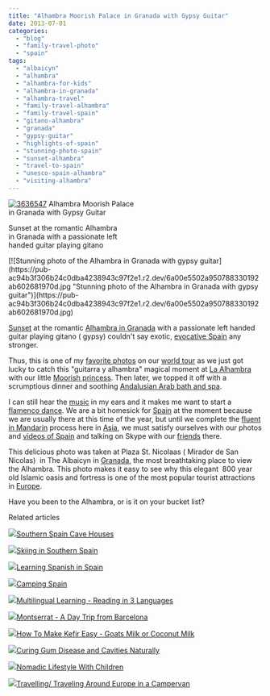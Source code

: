```yaml
---
title: "Alhambra Moorish Palace in Granada with Gypsy Guitar"
date: 2013-07-01
categories: 
  - "blog"
  - "family-travel-photo"
  - "spain"
tags: 
  - "albaicyn"
  - "alhambra"
  - "alhambra-for-kids"
  - "alhambra-in-granada"
  - "alhambra-travel"
  - "family-travel-alhambra"
  - "family-travel-spain"
  - "gitano-alhambra"
  - "granada"
  - "gypsy-guitar"
  - "highlights-of-spain"
  - "stunning-photo-spain"
  - "sunset-alhambra"
  - "travel-to-spain"
  - "unesco-spain-alhambra"
  - "visiting-alhambra"
---
```


[![3636547](https://pub-ac94b3f306b24c0dba4238943c97f2e1.r2.dev/6a00e5502a9507883301910397b613970c.jpg "3636547")](https://pub-ac94b3f306b24c0dba4238943c97f2e1.r2.dev/6a00e5502a9507883301910397b613970c.jpg) Alhambra Moorish Palace  
in Granada with Gypsy Guitar  
  
Sunset at the romantic Alhambra  
in Granada with a passionate left  
handed guitar playing gitano

<!--more--> [![Stunning photo of the Alhambra in Granada with gypsy guitar](https://pub-ac94b3f306b24c0dba4238943c97f2e1.r2.dev/6a00e5502a950788330192ab602681970d.jpg "Stunning photo of the Alhambra in Granada with gypsy guitar")](https://pub-ac94b3f306b24c0dba4238943c97f2e1.r2.dev/6a00e5502a950788330192ab602681970d.jpg)  
  
[Sunset](http://soultravelers3new.local/2012/10/sweet-sunset.html "sunset and inspiration") at the romantic [Alhambra in Granada](http://soultravelers3new.local/2013/03/granadas-alhambra.html "alhambra in granada, spain") with a passionate left handed guitar playing gitano ( gypsy) couldn't say exotic, [evocative Spain](http://soultravelers3new.local/2011/05/best-southern-spain-holiday/comments/page/2/ "best southern spain holiday") any stronger.  
  
Thus, this is one of my [favorite photos](http://soultravelers3new.local/2012/12/the-ultimate-travel-photo.html "best ultimate travel photo") on our [world tour](http://soultravelers3new.local/2012/01/amazing-family-world-tour.html "amazing family world tour") as we just got lucky to catch this "guitarra y alhambra" magical moment at [La Alhambra](http://soultravelers3new.local/2007/03/la-alhambra.html "La Alhambra") with our little [Moorish princess](http://soultravelers3new.local/2007/03/ancient-princes.html "Alhambra with kids - moorish ancient princess"). Then later, we topped it off with a scrumptious dinner and soothing [Andalusian Arab bath and spa](http://soultravelers3new.local/2010/03/ahh-arab-baths-andalusia-spa-malaga-granada-benalmedena-massage-hotspringsthemal-water-roman.html "Andalusia best spas and romantic arab baths").  
  
I can still hear the [music](http://soultravelers3new.local/music/ "music") in my ears and it makes me want to start a [flamenco dance](http://soultravelers3new.local/2008/04/flamenco.html "Flamenco in spain"). We are a bit homesick for [Spain](http://soultravelers3new.local/2010/06/family-travel-tips-in-spains-costa-del-sol-countryside-adventures-mediterranean-beaches-photography-.html "Spain tips costa del sol") at the moment because we are usually there at this time of the year, but until we complete the [fluent in Mandarin](http://soultravelers3new.local/2013/06/fluent-mandarin.html "fluent in mandarin") process here in [Asia](http://soultravelers3new.local/asia/ "Asia travel tips"), we must satisfy ourselves with our photos and [videos of Spain](http://www.youtube.com/watch?v=99t-NPNCipE "making paella in Spain") and talking on Skype with our [friends](http://soultravelers3new.local/2011/02/kids-friends-travel-on-the-ultimate-family-adventure.html "friends kids and  travel") there.  
  
This delicious photo was taken at Plaza St. Nicolaas ( Mirador de San Nicolas)  in The Albaicyn in [Granada](http://soultravelers3new.local/2013/01/camping-spain.html "camping spain"), the most breathtaking place to view the Alhambra. This photo makes it easy to see why this elegant  800 year old Islamic oasis and fortress is one of the most popular tourist attractions in [Europe](http://soultravelers3new.local/2012/02/5-best-european-family-vacations.html "Best vacations in Europe").  
  
Have you been to the Alhambra, or is it on your bucket list?  

Related articles

[![](http://i.zemanta.com/178719356_80_80.jpg)](http://soultravelers3new.local/2013/06/southern-spain-cave-houses.html)[Southern Spain Cave Houses](http://soultravelers3new.local/2013/06/southern-spain-cave-houses.html)

[![](http://i.zemanta.com/134252240_80_80.jpg)](http://soultravelers3new.local/2012/12/skiing-in-southern-spain.html)[Skiing in Southern Spain](http://soultravelers3new.local/2012/12/skiing-in-southern-spain.html)

[![](http://i.zemanta.com/168450990_80_80.jpg)](http://soultravelers3new.local/2013/05/learning-spanish-in-spain.html)[Learning Spanish in Spain](http://soultravelers3new.local/2013/05/learning-spanish-in-spain.html)

[![](http://i.zemanta.com/137403788_80_80.jpg)](http://soultravelers3new.local/2013/01/camping-spain.html)[Camping Spain](http://soultravelers3new.local/2013/01/camping-spain.html)

[![](http://i.zemanta.com/124031105_80_80.jpg)](http://soultravelers3new.local/2012/11/multilingual-learning-reading-in-3-languages.html)[Multilingual Learning - Reading in 3 Languages](http://soultravelers3new.local/2012/11/multilingual-learning-reading-in-3-languages.html)

[![](http://i.zemanta.com/115839761_80_80.jpg)](http://soultravelers3new.local/2012/09/montserrat-a-day-trip-from-barcelona.html)[Montserrat - A Day Trip from Barcelona](http://soultravelers3new.local/2012/09/montserrat-a-day-trip-from-barcelona.html)

[![](http://i.zemanta.com/100812762_80_80.jpg)](http://soultravelers3new.local/2012/07/-how-to-make-kefir-easy-goats-milk-or-coconut-milk.html)[How To Make Kefir Easy - Goats Milk or Coconut Milk](http://soultravelers3new.local/2012/07/-how-to-make-kefir-easy-goats-milk-or-coconut-milk.html)

[![](http://i.zemanta.com/154024597_80_80.jpg)](http://soultravelers3new.local/2013/03/curing-gum-disease-and-cavities-naturally.html)[Curing Gum Disease and Cavities Naturally](http://soultravelers3new.local/2013/03/curing-gum-disease-and-cavities-naturally.html)

[![](http://i.zemanta.com/97268419_80_80.jpg)](http://soultravelers3new.local/2012/06/nomadic-lifestyle-with-children-.html)[Nomadic Lifestyle With Children](http://soultravelers3new.local/2012/06/nomadic-lifestyle-with-children-.html)

[![](http://i.zemanta.com/101284346_80_80.jpg)](http://soultravelers3new.local/2012/07/travelling-traveling-around-europe-in-a-campervan.html)[Travelling/ Traveling Around Europe in a Campervan](http://soultravelers3new.local/2012/07/travelling-traveling-around-europe-in-a-campervan.html)
